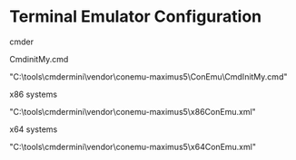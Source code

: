 # Terminal Emulator Configuration

cmder

CmdinitMy.cmd

"C:\tools\cmdermini\vendor\conemu-maximus5\ConEmu\CmdInitMy.cmd"



x86 systems

"C:\tools\cmdermini\vendor\conemu-maximus5\x86ConEmu.xml"



x64 systems

"C:\tools\cmdermini\vendor\conemu-maximus5\x64ConEmu.xml"

